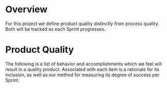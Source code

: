 # Overview 
For this project we define product quality distinctly from process quality.  Both will be tracked as each Sprint progresses.

# Product Quality
The following is a list of behavior and accomplishments which we feel will result in a quality product.  Associated with each item is a rationale for its inclusion, as well as our method for measuring its degree of success per Sprint.